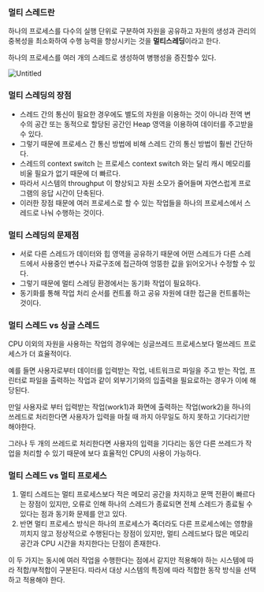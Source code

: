 ### 멀티 스레드란

하나의 프로세스를 다수의 실행 단위로 구분하여 자원을 공유하고 자원의 생성과 관리의 중복성을 최소화하여 수행 능력을 향상시키는 것을 **멀티스레딩**이라고 한다.

하나의 프로세스를 여러 개의 스레드로 생성하여 병행성을 증진할수 있다.

![Untitled](https://s3-us-west-2.amazonaws.com/secure.notion-static.com/291a4333-939c-4dab-8a11-68d431cf78ef/Untitled.png)

### **멀티 스레딩의 장점**

- 스레드 간의 통신이 필요한 경우에도 별도의 자원을 이용하는 것이 아니라 전역 변수의 공간 또는 동적으로 할당된 공간인 Heap 영역을 이용하여 데이터를 주고받을 수 있다.
- 그렇기 때문에 프로세스 간 통신 방법에 비해 스레드 간의 통신 방법이 훨씬 간단하다.
- 스레드의 context switch 는 프로세스 context switch 와는 달리 캐시 메모리를 비울 필요가 없기 때문에 더 빠르다.
- 따라서 시스템의 throughput 이 향상되고 자원 소모가 줄어들며 자연스럽게 프로그램의 응답 시간이 단축된다.
- 이러한 장점 때문에 여러 프로세스로 할 수 있는 작업들을 하나의 프로세스에서 스레드로 나눠 수행하는 것이다.

### **멀티 스레딩의 문제점**

- 서로 다른 스레드가 데이터와 힙 영역을 공유하기 때문에 어떤 스레드가 다른 스레드에서 사용중인 변수나 자료구조에 접근하여 엉뚱한 값을 읽어오거나 수정할 수 있다.
- 그렇기 때문에 멀티 스레딩 환경에서는 동기화 작업이 필요하다.
- 동기화를 통해 작업 처리 순서를 컨트롤 하고 공유 자원에 대한 접근을 컨트롤하는 것이다.

### **멀티 스레드 vs 싱글 스레드**

CPU 이외의 자원을 사용하는 작업의 경우에는 싱글쓰레드 프로세스보다 멀쓰레드 프로세스가 더 효율적이다.

예를 들면 사용자로부터 데이터를 입력받는 작업, 네트워크로 파일을 주고 받는 작업, 프린터로 파일을 출력하는 작업과 같이 외부기기와의 입출력을 필요로하는 경우가 이에 해당된다.

만일 사용자로 부터 입력받는 작업(work1)과 화면에 출력하는 작업(work2)을 하나의 쓰레드로 처리한다면 사용자가 입력을 마칠 때 까지 아무일도 하지 못하고 기다리기만 해야한다.

그러나 두 개의 쓰레드로 처리한다면 사용자의 입력을 기다리는 동안 다른 쓰레드가 작업을 처리할 수 있기 때문에 보다 효율적인 CPU의 사용이 가능하다.

### **멀티 스레드 vs 멀티 프로세스**

1. 멀티 스레드는 멀티 프로세스보다 적은 메모리 공간을 차지하고 문맥 전환이 빠르다는 장점이 있지만, 오류로 인해 하나의 스레드가 종료되면 전체 스레드가 종료될 수 있다는 점과 동기화 문제를 안고 있다.
2. 반면 멀티 프로세스 방식은 하나의 프로세스가 죽더라도 다른 프로세스에는 영향을 끼치지 않고 정상적으로 수행된다는 장점이 있지만, 멀티 스레드보다 많은 메모리 공간과 CPU 시간을 차지한다는 단점이 존재한다.

이 두 가지는 동시에 여러 작업을 수행한다는 점에서 같지만 적용해야 하는 시스템에 따라 적합/부적합이 구분된다. 따라서 대상 시스템의 특징에 따라 적합한 동작 방식을 선택하고 적용해야 한다.
